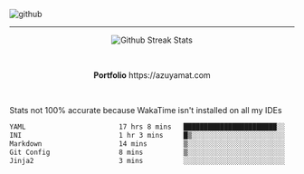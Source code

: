 ![github](https://media.discordapp.net/attachments/881363147364118528/1142610121697021952/background.png?width=1000&height=300)<br>
___
<p align="center">
  <img alt="Github Streak Stats" src="https://streak-stats.demolab.com?user=Azuyamat&theme=transparent&hide_border=true"/>
</p><br>
<p align="center">
      <strong>Portfolio</strong> https://azuyamat.com
</p><br>

Stats not 100% accurate because WakaTime isn't installed on all my IDEs
<!--START_SECTION:waka-->

```txt
YAML                       17 hrs 8 mins   ███████████████████████░░   91.67 %
INI                        1 hr 3 mins     █▒░░░░░░░░░░░░░░░░░░░░░░░   05.67 %
Markdown                   14 mins         ▒░░░░░░░░░░░░░░░░░░░░░░░░   01.27 %
Git Config                 8 mins          ▒░░░░░░░░░░░░░░░░░░░░░░░░   00.73 %
Jinja2                     3 mins          ░░░░░░░░░░░░░░░░░░░░░░░░░   00.33 %
```

<!--END_SECTION:waka-->

